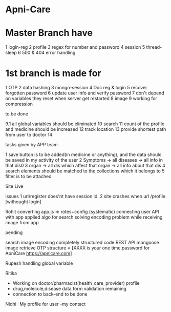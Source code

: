 # Apni-Care

# Master Branch have
1 login-reg
2 profile
3 regex for number and password
4 session
5 thread-sleep
6 500 & 404 error handling

# 1st branch is made for
1 OTP
2 data hashing
3 mongo-session
4 Doc reg & login
5 recover forgotten password
6 update user info and verify password
7 don't depend on variables they reset when server get restarted
8 image
9 working for compression

to be done

9.1 all global variables should be eliminated
10 search
11 count of the profile and medicine should be increased
12 track location
13 provide shortest path from user to doctor
14

tasks given by APP team

1 save button is to be added(in medicine or anything), and the data should be saved in my activity of the user
2 Symptoms -> all diseases -> all info in that dis0
3 organ -> all dis which affect that organ -> all info about that dis
4 search elements should be matched to the collections which it belongs to
5 filter is to be attached









Site Live

issues
1 url/register does'nt have session id.
2 site crashes when url /profile [withought login]

Rohit
converting app.js => rotes+config (systematic)
connecting user API with app
applied algo for search
solving encoding problem while receiving image from app



pending

search
image encoding
completely structured code
REST API
mongoose
image retrieve
OTP structure = [XXXX is your one time password for ApniCare https://apnicare.com]






Rupesh
handling global variable

















Ritika
- Working on doctor/pharmacist(health_care_provider) profile
- drug,molecule,disease data form validation remaining
- connection to back-end to be done















Nidhi
-My profile for user
-my contact























